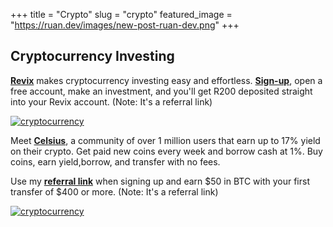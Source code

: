 +++
title = "Crypto"
slug = "crypto"
featured_image = "https://ruan.dev/images/new-post-ruan-dev.png"
+++

## Cryptocurrency Investing

**[Revix](https://app.revix.com/register?promoCode=RB21BNPF6G)** makes cryptocurrency investing easy and effortless. **[Sign-up](https://app.revix.com/register?promoCode=RB21BNPF6G)**, open a free account, make an investment, and you'll get R200 deposited straight into your Revix account. (Note: It's a referral link)
    
<a href="https://app.revix.com/register?promoCode=RB21BNPF6G"><img alt="cryptocurrency" src="https://revix.com//static/Invest_effortlessly-523a6015e821e5c0c0b422932f1e8d17.png"></a>

Meet **[Celsius](https://celsiusnetwork.app.link/165052eaaf)**, a community of over 1 million users that earn up to 17% yield on their crypto. Get paid new coins every week and borrow cash at 1%. Buy coins, earn yield,borrow, and transfer with no fees. 

Use my **[referral link](https://celsiusnetwork.app.link/165052eaaf)** when signing up and earn $50 in BTC with your first transfer of $400 or more. (Note: It's a referral link)

<a href="https://celsiusnetwork.app.link/165052eaaf"><img alt="cryptocurrency" src="https://user-images.githubusercontent.com/567298/144175308-08b7c26c-6127-43f7-9a48-1219fa050c48.png"></a>

